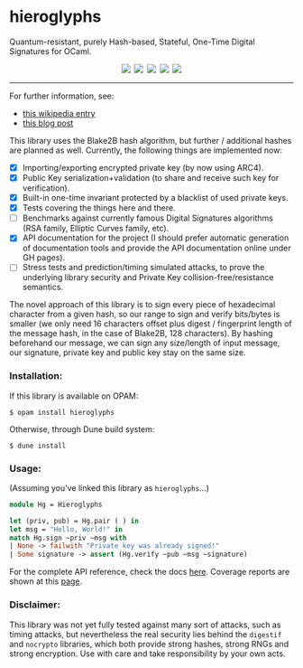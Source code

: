 # hieroglyphs

Quantum-resistant, purely Hash-based, Stateful, One-Time Digital Signatures for OCaml.

<div align="center">
<a style="margin: 0.1em;" href="https://travis-ci.com/marcoonroad/hieroglyphs">
<img src="https://img.shields.io/travis/com/marcoonroad/hieroglyphs.svg?logo=travis&style=flat-square"/></a>
<a style="margin: 0.1em;" href="https://coveralls.io/github/marcoonroad/hieroglyphs?branch=master">
<img src="https://img.shields.io/coveralls/github/marcoonroad/hieroglyphs.svg?style=flat-square"/></a>
<a style="margin: 0.1em;" href="https://github.com/marcoonroad/hieroglyphs/blob/master/LICENSE">
<img src="https://img.shields.io/github/license/marcoonroad/hieroglyphs.svg?style=flat-square"/></a>
<a style="margin: 0.1em;" href="https://github.com/marcoonroad/hieroglyphs/compare">
<img src="https://img.shields.io/badge/PRs-welcome-brightgreen.svg?style=flat-square&logo=github"/></a>
<a style="margin: 0.1em;" href="https://www.blockchain.com/btc/address/1PEpBFvkKQtSHj56dCGgDFQBwz45VpMTTQ">
<img src="https://img.shields.io/badge/donate-BTC-yellow.svg?logo=bitcoin&style=flat-square"/></a>
</div>

---

For further information, see:
- [this wikipedia entry](https://en.wikipedia.org/wiki/Hash-based_cryptography)
- [this blog post](https://blog.cryptographyengineering.com/2018/04/07/hash-based-signatures-an-illustrated-primer/)

This library uses the Blake2B hash algorithm, but further / additional hashes are
planned as well. Currently, the following things are implemented now:

- [x] Importing/exporting encrypted private key (by now using ARC4).
- [x] Public Key serialization+validation (to share and receive such key for verification).
- [x] Built-in one-time invariant protected by a blacklist of used private keys.
- [x] Tests covering the things here and there.
- [ ] Benchmarks against currently famous Digital Signatures algorithms (RSA family,
  Elliptic Curves family, etc).
- [x] API documentation for the project (I should prefer automatic generation of
  documentation tools and provide the API documentation online under GH pages).
- [ ] Stress tests and prediction/timing simulated attacks, to prove the underlying
  library security and Private Key collision-free/resistance semantics.

The novel approach of this library is to sign every piece of hexadecimal character
from a given hash, so our range to sign and verify bits/bytes is smaller (we only
need 16 characters offset plus digest / fingerprint length of the message hash,
in the case of Blake2B, 128 characters). By hashing beforehand our message, we
can sign any size/length of input message, our signature, private key and public
key stay on the same size.


### Installation:

If this library is available on OPAM:

```shell
$ opam install hieroglyphs
```

Otherwise, through Dune build system:

```shell
$ dune install
```

### Usage:

(Assuming you've linked this library as `hieroglyphs`...)

```ocaml
module Hg = Hieroglyphs

let (priv, pub) = Hg.pair ( ) in
let msg = "Hello, World!" in
match Hg.sign ~priv ~msg with
| None -> failwith "Private key was already signed!"
| Some signature -> assert (Hg.verify ~pub ~msg ~signature)
```

For the complete API reference, check the docs
[here](https://marcoonroad.github.io/hieroglyphs/apiref/). Coverage reports are
shown at this [page](https://marcoonroad.github.io/hieroglyphs/coverage/).

### Disclaimer:

This library was not yet fully tested against many sort of attacks, such as timing
attacks, but nevertheless the real security lies behind the `digestif` and `nocrypto`
libraries, which both provide strong hashes, strong RNGs and strong encryption. Use
with care and take responsibility by your own acts.

